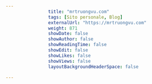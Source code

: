 ---
                title: "mrtruongvu.com"
                tags: [Sito personale, Blog]
                externalUrl: "https://mrtruongvu.com"
                weight: 871
                showDate: false
                showAuthor: false
                showReadingTime: false
                showEdit: false
                showLikes: false
                showViews: false
                layoutBackgroundHeaderSpace: false
                ---

